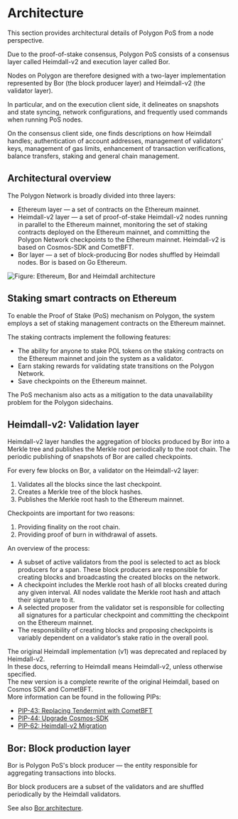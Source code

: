 # Architecture

This section provides architectural details of Polygon PoS from a node perspective. 

Due to the proof-of-stake consensus, Polygon PoS consists of a consensus layer called Heimdall-v2 and execution layer called Bor.

Nodes on Polygon are therefore designed with a two-layer implementation represented by Bor (the block producer layer) and Heimdall-v2 (the validator layer).

In particular, and on the execution client side, it delineates on snapshots and state syncing, network configurations, and frequently used commands when running PoS nodes.

On the consensus client side, one finds descriptions on how Heimdall handles; authentication of account addresses, management of validators' keys, management of gas limits, enhancement of transaction verifications, balance transfers, staking and general chain management.

## Architectural overview

The Polygon Network is broadly divided into three layers:

* Ethereum layer — a set of contracts on the Ethereum mainnet.
* Heimdall-v2 layer — a set of proof-of-stake Heimdall-v2 nodes running in parallel to the Ethereum mainnet, monitoring the set of staking contracts deployed on the Ethereum mainnet, and committing the Polygon Network checkpoints to the Ethereum mainnet. Heimdall-v2 is based on Cosmos-SDK and CometBFT.
* Bor layer — a set of block-producing Bor nodes shuffled by Heimdall nodes. Bor is based on Go Ethereum.

![Figure: Ethereum, Bor and Heimdall architecture](../../img/pos/architecture.png)

## Staking smart contracts on Ethereum

To enable the Proof of Stake (PoS) mechanism on Polygon, the system employs a set of staking management contracts on the Ethereum mainnet.

The staking contracts implement the following features:

* The ability for anyone to stake POL tokens on the staking contracts on the Ethereum mainnet and join the system as a validator.
* Earn staking rewards for validating state transitions on the Polygon Network.
* Save checkpoints on the Ethereum mainnet.

The PoS mechanism also acts as a mitigation to the data unavailability problem for the Polygon sidechains.

## Heimdall-v2: Validation layer

Heimdall-v2 layer handles the aggregation of blocks produced by Bor into a Merkle tree and publishes the Merkle root periodically to the root chain. The periodic publishing of snapshots of Bor are called checkpoints.

For every few blocks on Bor, a validator on the Heimdall-v2 layer:

1. Validates all the blocks since the last checkpoint.
2. Creates a Merkle tree of the block hashes.
3. Publishes the Merkle root hash to the Ethereum mainnet.

Checkpoints are important for two reasons:

1. Providing finality on the root chain.
2. Providing proof of burn in withdrawal of assets.

An overview of the process:

* A subset of active validators from the pool is selected to act as block producers for a span. These block producers are responsible for creating blocks and broadcasting the created blocks on the network.
* A checkpoint includes the Merkle root hash of all blocks created during any given interval. All nodes validate the Merkle root hash and attach their signature to it.
* A selected proposer from the validator set is responsible for collecting all signatures for a particular checkpoint and committing the checkpoint on the Ethereum mainnet.
* The responsibility of creating blocks and proposing checkpoints is variably dependent on a validator’s stake ratio in the overall pool.

The original Heimdall implementation (v1) was deprecated and replaced by Heimdall-v2.  
In these docs, referring to Heimdall means Heimdall-v2, unless otherwise specified.  
The new version is a complete rewrite of the original Heimdall, based on Cosmos SDK and CometBFT.  
More information can be found in the following PIPs:
- [PIP-43: Replacing Tendermint with CometBFT](https://github.com/maticnetwork/Polygon-Improvement-Proposals/blob/cb371136414b5e198c44750cd4c30f7aad16043a/PIPs/PIP-43.md)
- [PIP-44: Upgrade Cosmos-SDK](https://github.com/maticnetwork/Polygon-Improvement-Proposals/blob/cb371136414b5e198c44750cd4c30f7aad16043a/PIPs/PIP-44.md)
- [PIP-62: Heimdall-v2 Migration](https://github.com/maticnetwork/Polygon-Improvement-Proposals/blob/cb371136414b5e198c44750cd4c30f7aad16043a/PIPs/PIP-62.md)

## Bor: Block production layer

Bor is Polygon PoS's block producer — the entity responsible for aggregating transactions into blocks.

Bor block producers are a subset of the validators and are shuffled periodically by the Heimdall validators.

See also [Bor architecture](../architecture/bor/introduction.md).
<!-- (/docs/pos/design/bor/overview). -->
